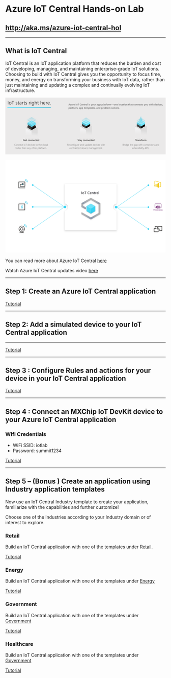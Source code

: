 # Azure IoT Central Hands-on Lab

## http://aka.ms/azure-iot-central-hol

---

## What is IoT Central

IoT Central is an IoT application platform that reduces the burden and cost of developing, managing, and maintaining enterprise-grade IoT solutions. Choosing to build with IoT Central gives you the opportunity to focus time, money, and energy on transforming your business with IoT data, rather than just maintaining and updating a complex and continually evolving IoT infrastructure.

![](welcome-to-iot-central.png)

![](arch-diag.0db4c2a8.svg)

You can read more about Azure IoT Central [here](https://docs.microsoft.com/en-us/azure/iot-central/core/overview-iot-central?WT.mc_id=github-blog-dglover)  

Watch Azure IoT Central updates video [here](https://azure.microsoft.com/en-us/resources/videos/iot-central-updates?WT.mc_id=github-blog-dglover)

---

## Step 1: Create an Azure IoT Central application

[Tutorial](https://docs.microsoft.com/en-us/azure/iot-central/core/quick-deploy-iot-central?WT.mc_id=github-blog-dglover)

---

## Step 2: Add a simulated device to your IoT Central application

---

[Tutorial](https://docs.microsoft.com/en-us/azure/iot-central/core/quick-create-pnp-device?WT.mc_id=github-blog-dglover)

---

## Step 3 : Configure Rules and actions for your device in your IoT Central application

[Tutorial](https://docs.microsoft.com/en-us/azure/iot-central/core/quick-configure-rules?WT.mc_id=github-blog-dglover)

---

## Step 4 : Connect an MXChip IoT DevKit device to your Azure IoT Central application

### Wifi Credentials

* WiFi SSID: iotlab
* Password: summit1234

[Tutorial](https://docs.microsoft.com/en-us/azure/iot-central/core/howto-connect-devkit?WT.mc_id=github-blog-dglover)

---

## Step 5 – (Bonus ) Create an application using Industry application templates

Now use an IoT Central Industry template to create your application, familiarize with the capabilities and further customize!

Choose one of the Industries according to your Industry domain or of interest to explore.

### Retail
	
Build an IoT Central application with one of the templates under [Retail](https://apps.azureiotcentral.com/build/retail). 

[Tutorial](https://docs.microsoft.com/en-us/azure/iot-central/retail/overview-iot-central-retail-pnp?WT.mc_id=github-blog-dglover)

### Energy

Build an IoT Central application with one of the templates under [Energy](https://apps.azureiotcentral.com/build/energy)

[Tutorial](https://docs.microsoft.com/en-us/azure/iot-central/energy/overview-iot-central-energy?WT.mc_id=github-blog-dglover)

### Government

Build an IoT Central application with one of the templates under [Government](https://apps.azureiotcentral.com/build/government)

[Tutorial](https://docs.microsoft.com/en-us/azure/iot-central/government/overview-iot-central-government?WT.mc_id=github-blog-dglover)

### Healthcare

Build an IoT Central application with one of the templates under [Government](https://apps.azureiotcentral.com/build/healthcare)

[Tutorial](https://docs.microsoft.com/en-us/azure/iot-central/healthcare/overview-iot-central-healthcare?WT.mc_id=github-blog-dglover)
